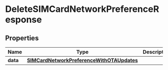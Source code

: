 

# DeleteSIMCardNetworkPreferenceResponse


## Properties

Name | Type | Description | Notes
------------ | ------------- | ------------- | -------------
**data** | [**SIMCardNetworkPreferenceWithOTAUpdates**](SIMCardNetworkPreferenceWithOTAUpdates.md) |  |  [optional]



